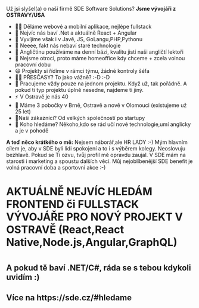 
Už jsi slyšel(a) o naší firmě SDE Software Solutions? **Jsme vývojáři z OSTRAVY/USA**
  
- 👩‍💻 Děláme webové a mobilní aplikace, nejlépe fullstack
- 💖 Nejvíc nás baví .Net a aktuálně React + Angular
- 👯 Vyvíjíme však i v Javě, JS, GoLangu,PHP,Pythonu
- 🤔 Neeee, fakt nás nebaví staré technologie
- 💬 Angličtinu používáme na denní bázi, kvalitu jistí naši angličtí lektoři
- 🎃 Nejsme otroci, proto máme homeoffice kdy chceme + zcela volnou pracovní dobu
- 😄 Projekty si řídíme v rámci týmu, žádné kontroly šéfa
- 🐱‍👤 PŘESČASY? To jako vážně? :-D :-D 
- 🐓 Pracujeme vždy pouze na jednom projektu. Když už, tak pořádně. A pokud ti typ projektu úplně nesedne, najdeme ti jiný.
- ⚡ V Ostravě je nás 40
- 🎈 Máme 3 pobočky v Brně, Ostravě a nově v Olomouci (existujeme už 25 let)
- 🦸‍Naši zákazníci? Od velkých společností po startupy
- 🤘 Koho hledáme? Někoho,kdo se rád učí nové technologie,umí anglicky a je v pohodě

**A teď něco krátkého o mě:** Nejsem náborář,ale HR LADY :-) Mým hlavním cílem je, aby v SDE byli lidi spokojení a to i s výběrem kolegy. Neoslovuju bezhlavě. Pokud se Ti ozvu, tvůj profil mě opravdu zaujal. V SDE mám na starosti i marketing a spoustu dalších věcí. Můj nejoblíbenější SDE benefit je volná pracovní doba a sportovní akce :-) 
<h1> AKTUÁLNĚ NEJVÍC HLEDÁM FRONTEND či FULLSTACK VÝVOJÁŘE PRO NOVÝ PROJEKT V OSTRAVĚ (React,React Native,Node.js,Angular,GraphQL) <h1>
<h2> A pokud tě baví .NET/C#, ráda se s tebou kdykoli uvidím :) <h2> Více na https://sde.cz/#hledame
